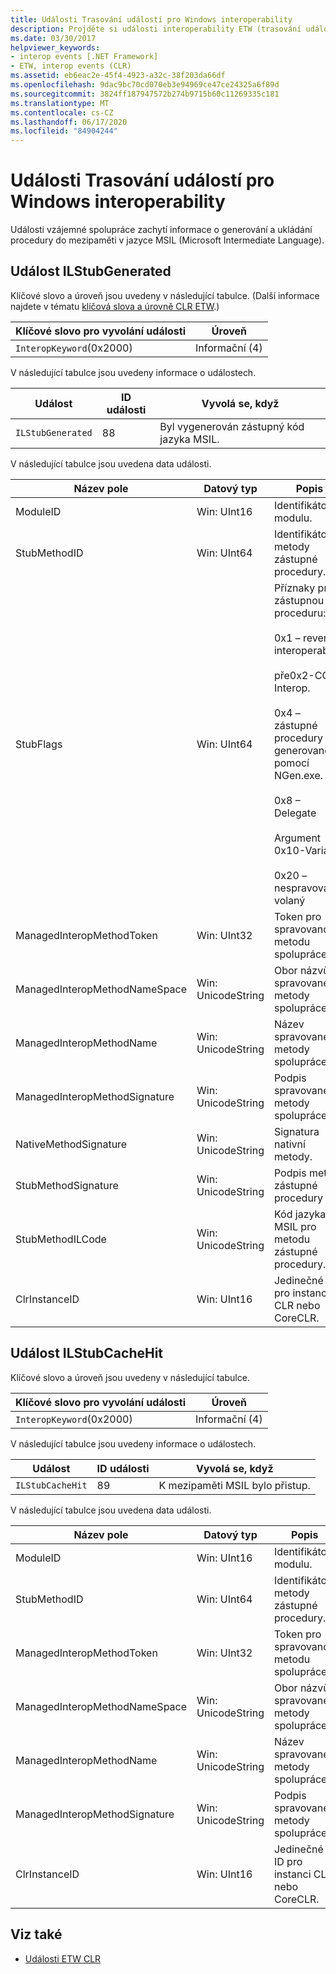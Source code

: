 ```yaml
---
title: Události Trasování událostí pro Windows interoperability
description: Projděte si události interoperability ETW (trasování událostí pro Windows), které zachycují informace o generování zástupných procedur v jazyce MSIL (Microsoft Intermediate Language) & do mezipaměti v .NET.
ms.date: 03/30/2017
helpviewer_keywords:
- interop events [.NET Framework]
- ETW, interop events (CLR)
ms.assetid: eb6eac2e-45f4-4923-a32c-38f203da66df
ms.openlocfilehash: 9dac9bc70cd070eb3e94969ce47ce24325a6f89d
ms.sourcegitcommit: 3824ff187947572b274b9715b60c11269335c181
ms.translationtype: MT
ms.contentlocale: cs-CZ
ms.lasthandoff: 06/17/2020
ms.locfileid: "84904244"
---
```

# <a name="interop-etw-events"></a>Události Trasování událostí pro Windows interoperability
Události vzájemné spolupráce zachytí informace o generování a ukládání procedury do mezipaměti v jazyce MSIL (Microsoft Intermediate Language).  

## <a name="ilstubgenerated-event"></a>Událost ILStubGenerated

Klíčové slovo a úroveň jsou uvedeny v následující tabulce. (Další informace najdete v tématu [klíčová slova a úrovně CLR ETW](clr-etw-keywords-and-levels.md).)  
  
|Klíčové slovo pro vyvolání události|Úroveň|  
|-----------------------------------|-----------|  
|`InteropKeyword`(0x2000)|Informační (4)|  
  
 V následující tabulce jsou uvedeny informace o událostech.  
  
|Událost|ID události|Vyvolá se, když|  
|-----------|--------------|-----------------|  
|`ILStubGenerated`|88|Byl vygenerován zástupný kód jazyka MSIL.|  
  
 V následující tabulce jsou uvedena data události.  
  
|Název pole|Datový typ|Popis|  
|----------------|---------------|-----------------|  
|ModuleID|Win: UInt16|Identifikátor modulu.|  
|StubMethodID|Win: UInt64|Identifikátor metody zástupné procedury.|  
|StubFlags|Win: UInt64|Příznaky pro zástupnou proceduru:<br /><br /> 0x1 – reverzní interoperabilita<br /><br /> pře0x2-COM Interop.<br /><br /> 0x4 – zástupné procedury generované pomocí NGen.exe.<br /><br /> 0x8 – Delegate<br /><br /> Argument 0x10-Variable<br /><br /> 0x20 – nespravovaný volaný|  
|ManagedInteropMethodToken|Win: UInt32|Token pro spravovanou metodu spolupráce|  
|ManagedInteropMethodNameSpace|Win: UnicodeString|Obor názvů spravované metody spolupráce.|  
|ManagedInteropMethodName|Win: UnicodeString|Název spravované metody spolupráce.|  
|ManagedInteropMethodSignature|Win: UnicodeString|Podpis spravované metody spolupráce.|  
|NativeMethodSignature|Win: UnicodeString|Signatura nativní metody.|  
|StubMethodSignature|Win: UnicodeString|Podpis metody zástupné procedury|  
|StubMethodILCode|Win: UnicodeString|Kód jazyka MSIL pro metodu zástupné procedury.|  
|ClrInstanceID|Win: UInt16|Jedinečné ID pro instanci CLR nebo CoreCLR.|  
  
## <a name="ilstubcachehit-event"></a>Událost ILStubCacheHit  

Klíčové slovo a úroveň jsou uvedeny v následující tabulce.  
  
|Klíčové slovo pro vyvolání události|Úroveň|  
|-----------------------------------|-----------|  
|`InteropKeyword`(0x2000)|Informační (4)|  
  
 V následující tabulce jsou uvedeny informace o událostech.  
  
|Událost|ID události|Vyvolá se, když|  
|-----------|--------------|-----------------|  
|`ILStubCacheHit`|89|K mezipaměti MSIL bylo přistup.|  
  
 V následující tabulce jsou uvedena data události.  
  
|Název pole|Datový typ|Popis|  
|----------------|---------------|-----------------|  
|ModuleID|Win: UInt16|Identifikátor modulu.|  
|StubMethodID|Win: UInt64|Identifikátor metody zástupné procedury.|  
|ManagedInteropMethodToken|Win: UInt32|Token pro spravovanou metodu spolupráce|  
|ManagedInteropMethodNameSpace|Win: UnicodeString|Obor názvů spravované metody spolupráce.|  
|ManagedInteropMethodName|Win: UnicodeString|Název spravované metody spolupráce.|  
|ManagedInteropMethodSignature|Win: UnicodeString|Podpis spravované metody spolupráce.|  
|ClrInstanceID|Win: UInt16|Jedinečné ID pro instanci CLR nebo CoreCLR.|  
  
## <a name="see-also"></a>Viz také

- [Události ETW CLR](clr-etw-events.md)
